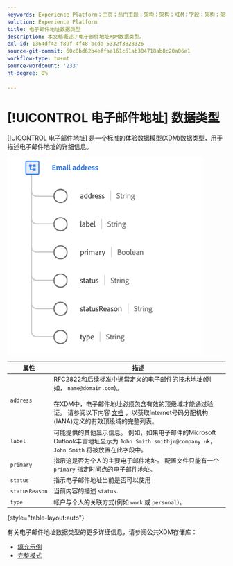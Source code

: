 ```yaml
---
keywords: Experience Platform；主页；热门主题；架构；架构；XDM；字段；架构；架构；电子邮件地址；xdm：emailAddress；电子邮件；电子邮件地址；数据类型；数据类型；
solution: Experience Platform
title: 电子邮件地址数据类型
description: 本文档概述了电子邮件地址XDM数据类型。
exl-id: 1364df42-f89f-4f48-bcda-5332f3828326
source-git-commit: 60c0bd62b4effaa161c61ab304718ab8c20a06e1
workflow-type: tm+mt
source-wordcount: '233'
ht-degree: 0%

---
```


# [!UICONTROL 电子邮件地址] 数据类型

[!UICONTROL 电子邮件地址] 是一个标准的体验数据模型(XDM)数据类型，用于描述电子邮件地址的详细信息。

<img src="../images/data-types/email-address.png" width="450" /><br />

| 属性 | 描述 |
| --- | --- |
| `address` | RFC2822和后续标准中通常定义的电子邮件的技术地址(例如， `name@domain.com`)。<br><br>在XDM中，电子邮件地址必须包含有效的顶级域才能通过验证。 请参阅以下内容 [文档](https://data.iana.org/TLD/tlds-alpha-by-domain.txt) ，以获取Internet号码分配机构(IANA)定义的有效顶级域的完整列表。 |
| `label` | 可能提供的其他显示信息。 例如，如果电子邮件的Microsoft Outlook丰富地址显示为 `John Smith smithjr@company.uk`， `John Smith` 将被放置在此字段中。 |
| `primary` | 指示这是否为个人的主要电子邮件地址。 配置文件只能有一个 `primary` 指定时间点的电子邮件地址。 |
| `status` | 指示电子邮件地址当前是否可以使用 |
| `statusReason` | 当前内容的描述 `status`. |
| `type` | 帐户与个人的关联方式(例如 `work` 或 `personal`)。 |

{style="table-layout:auto"}


有关电子邮件地址数据类型的更多详细信息，请参阅公共XDM存储库：

* [填充示例](https://github.com/adobe/xdm/blob/master/components/datatypes/demographic/emailaddress.example.1.json)
* [完整模式](https://github.com/adobe/xdm/blob/master/components/datatypes/demographic/emailaddress.schema.json)
